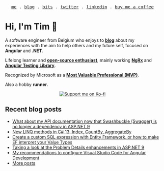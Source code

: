 <p align="center">
<samp>
<a href="https://timdeschryver.dev">me</a> .
<a href="https://timdeschryver.dev/blog">blog</a> .
<a href="https://timdeschryver.dev/bits">bits</a> .
<a href="https://timdeschryver.dev/twitter">twitter</a> .
<a href="https://timdeschryver.dev/linkedin">linkedin</a> .
<a href="https://ko-fi.com/timdeschryver">buy me a coffee</a>
</samp>
</p>

# Hi, I'm Tim 👋

A software engineer from Belgium who enjoys to **[blog](https://timdeschryver.dev/blog)** about
my experiences with the aim to help others and my future self, focused on
**Angular** and **.NET**.

Lifelong learner and **[open-source enthusiast](https://github.com/timdeschryver)**, mainly working **[NgRx](https://ngrx.io/)** and **[Angular Testing Library](https://testing-library.com/docs/angular-testing-library/)**.

Recognized by Microsoft as a **[Most Valuable Professional (MVP)](https://mvp.microsoft.com/en-us/PublicProfile/5004452?fullName=Tim%20Deschryver)**.

Also a hobby **runner**.

<div align="center">
<a href="https://ko-fi.com/timdeschryver">
<img src="https://ko-fi.com/img/githubbutton_sm.svg" alt="Support me on Ko-fi"  />
</a>  
</div>

<!-- prettier-ignore-start -->
<!-- BLOG:START -->

## Recent blog posts

- [What about my API documentation now that Swashbuckle (Swagger) is no longer a dependency in ASP.NET 9](https://timdeschryver.dev/blog/what-about-my-api-documentation-now-that-swashbuckle-is-no-longer-a-dependency-in-aspnet-9)
- [New LINQ methods in C# 13: Index, CountBy, AggregateBy](https://timdeschryver.dev/blog/new-linq-methods-in-c-13-index-countby-aggregateby)
- [Create a custom SQL expression with Entity Framework, or how to make EF interpret your Value Types](https://timdeschryver.dev/blog/create-a-custom-sql-expression-with-entity-framework-or-how-to-make-ef-interpret-your-value-types)
- [Taking a look at the Problem Details enhancements in ASP.NET 9](https://timdeschryver.dev/blog/taking-a-look-at-the-problem-details-enhancements-in-aspnet-9)
- [My recommendations to configure Visual Studio Code for Angular Development](https://timdeschryver.dev/blog/my-recommendations-to-configure-visual-studio-code-for-angular-development)
- [More posts](https://timdeschryver.dev/blog)

<!-- BLOG:END -->
<!-- prettier-ignore-end -->
